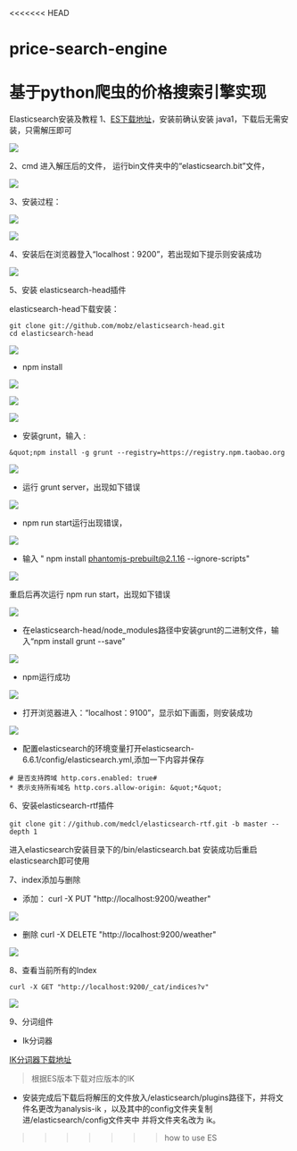 <<<<<<< HEAD
# price-search-engine
基于python爬虫的价格搜索引擎实现
=======

Elasticsearch安装及教程
1、[ES下载地址](https://www.elastic.co/cn/downloads/elasticsearch)，安装前确认安装 java1，下载后无需安装，只需解压即可

![](./images/download.png)

2、cmd 进入解压后的文件， 运行bin文件夹中的“elasticsearch.bit”文件，

![](./images/bit.png)

3、安装过程：

![](./images/install1.png)

![](./images/install2.png)

4、安装后在浏览器登入“localhost：9200”，若出现如下提示则安装成功

![](./images/localhost9200.png)

5、安装 elasticsearch-head插件

elasticsearch-head下载安装：
```
git clone git://github.com/mobz/elasticsearch-head.git
cd elasticsearch-head
```

![](./images/head_install.png)

* npm install

![](./images/npm_install1.png)

![](./images/npm_install2.png)

![](./images/npm_install3.png)

* 安装grunt，输入 :

```
&quot;npm install -g grunt --registry=https://registry.npm.taobao.org
```
![](./images/grunt.png)

* 运行 grunt server，出现如下错误

![](./images/grunt_server.png)

* npm run start运行出现错误，

![](./images/npmstart_Erro.png)

* 输入 " npm install phantomjs-prebuilt@2.1.16 --ignore-scripts"

![](./images/solve.png)

重启后再次运行 npm run start，出现如下错误

![](./images/npmstart_Erro2.png)

* 在elasticsearch-head/node_modules路径中安装grunt的二进制文件，输入“npm install grunt --save”

![](./images/npm_install_grunt.png)

* npm运行成功

![](./images/npm_run_start.png)

* 打开浏览器进入：“localhost：9100”，显示如下画面，则安装成功

![](./images/localhost9100.png)

* 配置elasticsearch的环境变量打开elasticsearch-6.6.1/config/elasticsearch.yml,添加一下内容并保存

```
# 是否支持跨域 http.cors.enabled: true#
* 表示支持所有域名 http.cors.allow-origin: &quot;*&quot;
``` 
6、安装elasticsearch-rtf插件
```
git clone git：//github.com/medcl/elasticsearch-rtf.git -b master --depth 1
```

进入elasticsearch安装目录下的/bin/elasticsearch.bat
安装成功后重启elasticsearch即可使用

7、index添加与删除
* 添加：
 curl -X PUT "http://localhost:9200/weather"

![](./images/put_index.png)

* 删除
curl -X DELETE "http://localhost:9200/weather"

![](./images/delete_index.png)

8、查看当前所有的Index

```
curl -X GET "http://localhost:9200/_cat/indices?v"
```

![](./images/get_index.png)

9、分词组件
* Ik分词器

[IK分词器下载地址](https://github.com/medcl/elasticsearch-analysis-ik/releases)

>根据ES版本下载对应版本的IK

* 安装完成后下载后将解压的文件放入/elasticsearch/plugins路径下，并将文件名更改为analysis-ik ，以及其中的config文件夹复制进/elasticsearch/config文件夹中 并将文件夹名改为 ik。
>>>>>>> how to use ES
